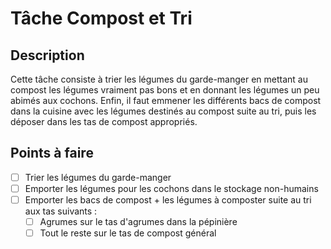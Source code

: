 # Tâche Compost et Tri

## Description
Cette tâche consiste à trier les légumes du garde-manger en mettant au compost les légumes vraiment pas bons et en donnant les légumes un peu abimés aux cochons. Enfin, il faut emmener les différents bacs de compost dans la cuisine avec les légumes destinés au compost suite au tri, puis les déposer dans les tas de compost appropriés.

## Points à faire

- [ ] Trier les légumes du garde-manger
- [ ] Emporter les légumes pour les cochons dans le stockage non-humains
- [ ] Emporter les bacs de compost + les légumes à composter suite au tri aux tas suivants :
    - [ ] Agrumes sur le tas d'agrumes dans la pépinière
    - [ ] Tout le reste sur le tas de compost général
